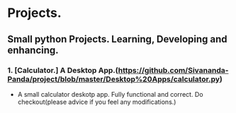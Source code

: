 # Projects.

## Small python Projects. Learning, Developing and enhancing.

### 1. [Calculator.] A Desktop App.(https://github.com/Sivananda-Panda/project/blob/master/Desktop%20Apps/calculator.py)
   *   A small calculator deskotp app. Fully functional and correct. Do checkout(please advice if you feel any modifications.) 
